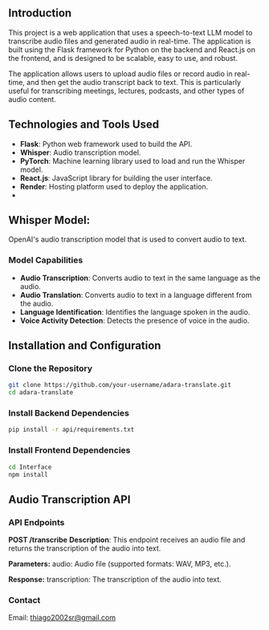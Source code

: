 ## Introduction

This project is a web application that uses a speech-to-text LLM model to transcribe audio files and generated audio in real-time. The application is built using the Flask framework for Python on the backend and React.js on the frontend, and is designed to be scalable, easy to use, and robust.

The application allows users to upload audio files or record audio in real-time, and then get the audio transcript back to text. This is particularly useful for transcribing meetings, lectures, podcasts, and other types of audio content.

## Technologies and Tools Used

- **Flask**: Python web framework used to build the API.
- **Whisper**: Audio transcription model.
- **PyTorch**: Machine learning library used to load and run the Whisper model.
- **React.js**: JavaScript library for building the user interface.
- **Render**: Hosting platform used to deploy the application.
-
## Whisper Model:

OpenAI's audio transcription model that is used to convert audio to text.

### Model Capabilities
- **Audio Transcription**: Converts audio to text in the same language as the audio.
- **Audio Translation**: Converts audio to text in a language different from the audio.
- **Language Identification**: Identifies the language spoken in the audio.
- **Voice Activity Detection**: Detects the presence of voice in the audio.

## Installation and Configuration

### Clone the Repository

```bash
git clone https://github.com/your-username/adara-translate.git
cd adara-translate
```
### Install Backend Dependencies
```bash
pip install -r api/requirements.txt
```

### Install Frontend Dependencies
```bash
cd Interface
npm install
```

## Audio Transcription API
### API Endpoints

**POST /transcribe**
**Description**: This endpoint receives an audio file and returns the transcription of the audio into text.

**Parameters:** audio: Audio file (supported formats: WAV, MP3, etc.).

**Response:** transcription: The transcription of the audio into text.

### Contact

Email: thiago2002sr@gmail.com
